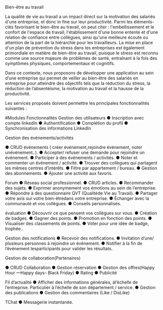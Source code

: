 Bien-être au travail

La qualité de vie au travail a un impact direct sur la motivation des salariés d'une entreprise,
et donc in fine sur leur productivité. Parmi les éléments-clés favorisant le bien-être au
travail, on peut citer : l'embellissement et le confort de l'espace de travail, l'établissement
d'une bonne entente et d'une relation de confiance entre collègues, ainsi qu'une meilleure
écoute ou attention de la part de la hiérarchie pour les travailleurs. La mise en place d'un
plan de prévention du stress dans les entreprises est également primordiale en matière de
bien-être au travail, puisque le stress est reconnu comme une source majeure de problèmes
de santé, entraînant à la fois des symptômes physiques, comportementaux et cognitifs.

Dans ce contexte, nous proposons de développer une application au sein d’une entreprise qui
permet de veiller au bien-être des salariés en entreprise pour atteindre des objectifs tels que la
réduction du stress, la réduction de l’absentéisme, la motivation au travail et la hausse de la
productivité.

Les services proposés doivent permettre les principales fonctionnalités suivantes :

#Modules Fonctionnalités
Gestion des utilisateurs 
● Inscription avec compte linkedIn
● Authentification
● Complétion du profil
● Synchronisation des informations LinkedIn

Gestion des
événements/activités

● CRUD événements ( créer événement,rejoindre événement, noter unévénement..).
● Accepter/ refuser une demande pour rejoindre un événement.
● Participer à des événements / activités.
● Noter et commenter un événement / activité.
● Trouver des collègues qui partagent les mêmes centres d’intérêts.
● Filtre par appartement / bureau.
● Gestion des abonnements.
● Ajouter une activité aux favoris.

Forum 
● Réseau social professionnel.
● CRUD articles.
● Recommander des sujets.
● Exprimer anonymement vos émotions au sein de l’entreprise.
● Répondre à des questionnaire QVT (Qualitéde Vie au Travail).
● Partager votre avis sur votre bien-êtredans votre entreprise.
● Échanger avec la communauté et vos collègues.
● Conseils personnalisés.

évaluation 
● Découvrir ce que pensent vos collègues sur vous.
● Création de badges.
● Gagner des points.
● Promotion en fonction des points.
● Visualiser des classements de points.
● Voter pour une idée de badge, trophée.. 

Gestion des notifications 
● Recevoir des notifications.
● Invitation d’une/ plusieurs personnes à rejoindre un événement.
● Notifier à la fin de l’événement lesparticipants pour valider les résultats.

Gestion de
collaboration(Partenaires)

● CRUD Collaboration
● Gestion réservation
● Gestion des offres(Happy Hour —Happy days– Black Friday)
● Rating
● Publicité

Fil d’actualité 
● Afficher des informations générales, àl’échelle de l’entreprise. Particulier à l’échelle de son
département / service. 
● Gestion des publications 
● Gestion des commentaires (Like / DisLike)

TChat 
● Messagerie instantanée.
